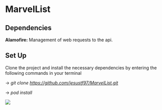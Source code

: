 # MarvelList

## Dependencies

**Alamofire:**  Management of web requests to the api.

## Set Up

Clone the project and install the necessary dependencies by entering the following commands in your terminal

-> *git clone https://github.com/jesustf97/MarvelList.git*

-> *pod install*


![](marvel-list.gif)
